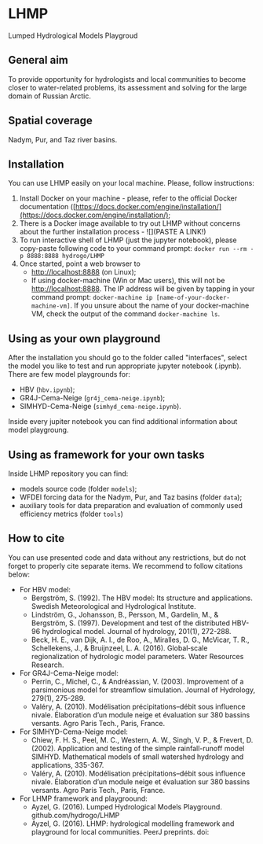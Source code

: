 # LHMP
Lumped Hydrological Models Playgroud

## General aim
To provide opportunity for hydrologists and local communities to become closer to water-related problems, its assessment and solving for the large domain
of Russian Arctic.

## Spatial coverage
Nadym, Pur, and Taz river basins.

## Installation
You can use LHMP easily on your local machine. Please, follow instructions:

1. Install Docker on your machine - please, refer to the official Docker documentation ([https://docs.docker.com/engine/installation/](https://docs.docker.com/engine/installation/);
2. There is a Docker image available to try out LHMP without concerns about the further installation process - ![](PASTE A LINK!)
3. To run interactive shell of LHMP (just the jupyter notebook), please copy-paste following code to your command prompt:
```docker run --rm -p 8888:8888 hydrogo/LHMP```
4. Once started, point a web browser to 
	* [http://localhost:8888](http://localhost:8888) (on Linux);
	* If using docker-machine (Win or Mac users), this will not be [http://localhost:8888](http://localhost:8888). The IP address will be given by tapping in your command prompt: ```docker-machine ip [name-of-your-docker-machine-vm]```. If you unsure about the name of your docker-machine VM, check the output of the command ```docker-machine ls```.

## Using as your own playground
After the installation you should go to the folder called "interfaces", select the model you like to test and run appropriate jupyter notebook (.ipynb). There are few model playgrounds for:

* HBV (```hbv.ipynb```);
* GR4J-Cema-Neige (```gr4j_cema-neige.ipynb```);
* SIMHYD-Cema-Neige (```simhyd_cema-neige.ipynb```).

Inside every jupiter notebook you can find additional information about model playgroung.

## Using as framework for your own tasks
Inside LHMP repository you can find:

* models source code (folder ```models```);
* WFDEI forcing data for the Nadym, Pur, and Taz basins (folder ```data```);
* auxiliary tools for data preparation and evaluation of commonly used efficiency metrics (folder ```tools```)

## How to cite
You can use presented code and data without any restrictions, but do not forget to properly cite separate items. We recommend to follow citations below:

* For HBV model:
	* Bergström, S. (1992). The HBV model: Its structure and applications. Swedish Meteorological and Hydrological Institute.
	* Lindström, G., Johansson, B., Persson, M., Gardelin, M., & Bergström, S. (1997). Development and test of the distributed HBV-96 hydrological model. Journal of hydrology, 201(1), 272-288.
	* Beck, H. E., van Dijk, A. I., de Roo, A., Miralles, D. G., McVicar, T. R., Schellekens, J., & Bruijnzeel, L. A. (2016). Global‐scale regionalization of hydrologic model parameters. Water Resources Research.
* For GR4J-Cema-Neige model:
	* Perrin, C., Michel, C., & Andréassian, V. (2003). Improvement of a parsimonious model for streamflow simulation. Journal of Hydrology, 279(1), 275-289.
	* Valéry, A. (2010). Modélisation précipitations–débit sous influence nivale. Élaboration d’un module neige et évaluation sur 380 bassins versants. Agro Paris Tech., Paris, France.
* For SIMHYD-Cema-Neige model:
	* Chiew, F. H. S., Peel, M. C., Western, A. W., Singh, V. P., & Frevert, D. (2002). Application and testing of the simple rainfall-runoff model SIMHYD. Mathematical models of small watershed hydrology and applications, 335-367.
	* Valéry, A. (2010). Modélisation précipitations–débit sous influence nivale. Élaboration d’un module neige et évaluation sur 380 bassins versants. Agro Paris Tech., Paris, France.
* For LHMP framework and playgroound:
	* Ayzel, G. (2016). Lumped Hydrological Models Playground. github.com/hydrogo/LHMP
	* Ayzel, G. (2016). LHMP: hydrological modelling framework and playground for local communities. PeerJ preprints. doi:


